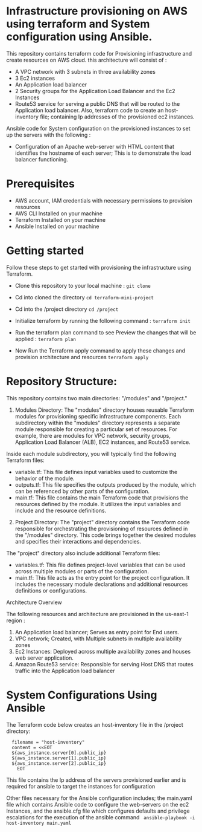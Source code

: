 # Infrastructure provisioning on AWS using terraform and System configuration using Ansible. 

This repository contains terraform code for Provisioning infrastructure and create resources on AWS cloud. this architecture will consist of :
* A VPC network with 3 subnets in three availability zones
* 3 Ec2 instances 
* An Application load balancer 
* 2 Security groups for the Application Load Balancer and the Ec2 Instances
* Route53 service for serving a public DNS that will be routed to the Application load balancer. 
Also, terraform code to create an host-inventory file; containing Ip addresses of the provisioned ec2 instances.  

Ansible code for System configuration on the provisioned instances to set up the servers with the following : 

* Configuration of an Apache web-server with HTML content that identifies the hostname of each server; This is to demonstrate the load balancer functioning. 
# Prerequisites

* AWS account, IAM credentials with necessary permissions to provision resources
* AWS CLI Installed on your machine 
* Terraform Installed on your machine 
* Ansible Installed on your machine 

# Getting started 

Follow these steps to get started with provisioning the infrastructure using Terraform. 

* Clone this repository to your local machine : 
`git clone `
* Cd into cloned the directory 
`cd terraform-mini-project`
* Cd into the /project directory 
`cd /project`

* Initialize terraform by running the following command :
`terraform init `
* Run the terraform plan command to see Preview the changes that will be applied : 
`terraform plan`
* Now Run the Terraform apply command to apply these changes and provision architecture and resources
 `terraform apply`

# Repository Structure:

This repository contains two main directories: "/modules" and "/project."

1. Modules Directory: The "modules" directory houses reusable Terraform modules for provisioning specific infrastructure components. Each subdirectory within the "modules" directory represents a separate module responsible for creating a particular set of resources. For example, there are modules for VPC network, security groups, Application Load Balancer (ALB), EC2 instances, and Route53 service.

Inside each module subdirectory, you will typically find the following Terraform files:

* variable.tf: This file defines input variables used to customize the behavior of the module.
* outputs.tf: This file specifies the outputs produced by the module, which can be referenced by other parts of the configuration.
* main.tf: This file contains the main Terraform code that provisions the resources defined by the module. It utilizes the input variables and include and the resource definitions.

2. Project Directory: The "project" directory contains the Terraform code responsible for orchestrating the provisioning of resources defined in the "/modules" directory. This code brings together the desired modules and specifies their interactions and dependencies.

The "project" directory also include additional Terraform files:

* variables.tf: This file defines project-level variables that can be used across multiple modules or parts of the configuration.
* main.tf: This file acts as the entry point for the project configuration. It includes the necessary module declarations and  additional resources definitions or configurations. 

Architecture Overview 

The following resources and architecture are provisioned in the us-east-1 region : 

1. An Application load balancer; Serves as entry point for End users. 
2. VPC network; Created, with Multiple subnets in multiple availability zones 
3. Ec2 Instances: Deployed across multiple availability zones and houses web  server application. 
4. Amazon Route53 service: Responsible for serving Host DNS that routes traffic into the Application load balancer 

# System Configurations Using Ansible 

The Terraform code below creates an host-inventory file in the /project directory:
```resource "local_file" "host-inventory" {
  filename = "host-inventory"
  content = <<EOT
  ${aws_instance.server[0].public_ip}
  ${aws_instance.server[1].public_ip}
  ${aws_instance.server[2].public_ip}
    EOT
 ```

This file contains the Ip address of the servers provisioned earlier and is required  for ansible to target the instances for configuration 


Other files necessary for the Ansible configuration includes; the main.yaml file which contains Ansible code to configure the web-servers on the ec2 Instances, and the ansible.cfg file which configures defaults and privilege escalations for the execution of the ansible command
` ansible-playbook -i host-inventory main.yaml`







